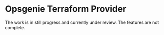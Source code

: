# Opsgenie Terraform Provider

The work is in still progress and currently under review. The features are not complete.  